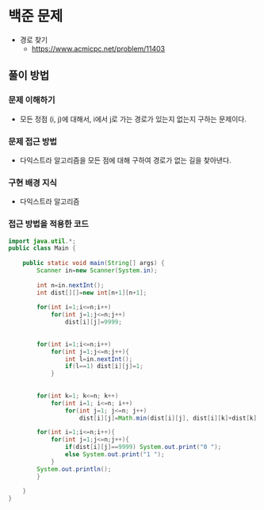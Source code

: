 # 백준 문제
- 경로 찾기
    - https://www.acmicpc.net/problem/11403

## 풀이 방법
### 문제 이해하기
- 모든 정점 (i, j)에 대해서, i에서 j로 가는 경로가 있는지 없는지 구하는 문제이다.

### 문제 접근 방법
- 다익스트라 알고리즘을 모든 점에 대해 구하여 경로가 없는 길을 찾아낸다.

### 구현 배경 지식
- 다익스트라 알고리즘

### 접근 방법을 적용한 코드
```java
import java.util.*;
public class Main {
	
	public static void main(String[] args) {
		Scanner in=new Scanner(System.in);
		
		int n=in.nextInt();
		int dist[][]=new int[n+1][n+1];
		
		for(int i=1;i<=n;i++)
			for(int j=1;j<=n;j++)
				dist[i][j]=9999;
	
		
		for(int i=1;i<=n;i++)
			for(int j=1;j<=n;j++){
				int l=in.nextInt();
				if(l==1) dist[i][j]=1;
			}
				
		
		for(int k=1; k<=n; k++) 
            for(int i=1; i<=n; i++) 
                for(int j=1; j<=n; j++) 
                    dist[i][j]=Math.min(dist[i][j], dist[i][k]+dist[k][j]); 

		for(int i=1;i<=n;i++){
			for(int j=1;j<=n;j++){
				if(dist[i][j]==9999) System.out.print("0 ");
				else System.out.print("1 ");
			}
		System.out.println();
		}
			
	}
}
```
